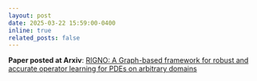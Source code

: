 ```yaml
---
layout: post
date: 2025-03-22 15:59:00-0400
inline: true
related_posts: false
---
```


**Paper posted at Arxiv**: [RIGNO: A Graph-based framework for robust and accurate operator learning for PDEs on arbitrary domains](https://arxiv.org/abs/2501.19205)
